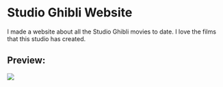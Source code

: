 # Studio Ghibli Website

I made a website about all the Studio Ghibli movies to date.
I love the films that this studio has created.

## Preview:
![](https://github.com/hu-jeff/studio-ghibli-site/blob/main/site-preview.gif)
